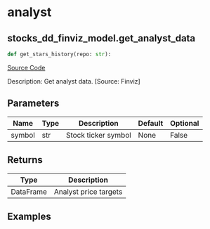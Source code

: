 # analyst

## stocks_dd_finviz_model.get_analyst_data

```python
def get_stars_history(repo: str):
```
[Source Code](https://github.com/OpenBB-finance/OpenBBTerminal/tree/main/openbb_terminal/stocks/due_diligence/finviz_model.py#L33)

Description: Get analyst data. [Source: Finviz]

## Parameters

| Name | Type | Description | Default | Optional |
| ---- | ---- | ----------- | ------- | -------- |
| symbol | str | Stock ticker symbol | None | False |

## Returns

| Type | Description |
| ---- | ----------- |
| DataFrame | Analyst price targets |

## Examples

